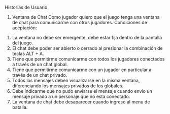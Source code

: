 Historias de Usuario
1) Ventana de Chat
Como jugador quiero que el juego tenga una ventana de chat para comunicarme con otros jugadores.
Condiciones de aceptación:
1. La ventana no debe ser emergente, debe estar fija dentro de la pantalla del juego.
2. El chat debe poder ser abierto o cerrado al presionar la combinación de teclas ALT + A.
3. Tiene que permitirme comunicarme con todos los jugadores conectados a través de un chat global.
4. Tiene que permitirme comunicarme con un jugador en particular a través de un chat privado.
5. Todos los mensajes deben visualizarse en la misma ventana, diferenciando los mensajes privados de los globales.
6. Debe indicarme que no pudo enviarse el mensaje cuando envío un mensaje privado a un personaje que no esta conectado.
7. La ventana de chat debe desaparecer cuando ingreso al menu de batalla.

